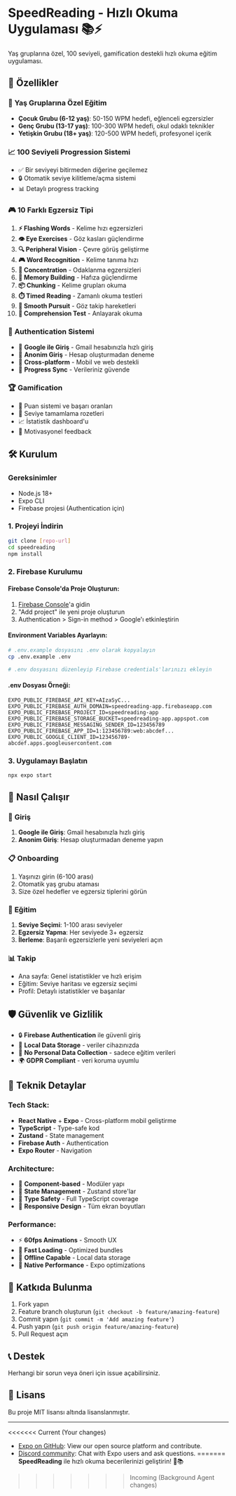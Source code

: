 # SpeedReading - Hızlı Okuma Uygulaması 📚⚡

Yaş gruplarına özel, 100 seviyeli, gamification destekli hızlı okuma eğitim uygulaması.

## 🚀 Özellikler

### 🎯 **Yaş Gruplarına Özel Eğitim**
- **Çocuk Grubu (6-12 yaş)**: 50-150 WPM hedefi, eğlenceli egzersizler
- **Genç Grubu (13-17 yaş)**: 100-300 WPM hedefi, okul odaklı teknikler  
- **Yetişkin Grubu (18+ yaş)**: 120-500 WPM hedefi, profesyonel içerik

### 📈 **100 Seviyeli Progression Sistemi**
- ✅ Bir seviyeyi bitirmeden diğerine geçilemez
- 🔒 Otomatik seviye kilitleme/açma sistemi
- 📊 Detaylı progress tracking

### 🎮 **10 Farklı Egzersiz Tipi**
1. **⚡ Flashing Words** - Kelime hızı egzersizleri
2. **👁️ Eye Exercises** - Göz kasları güçlendirme
3. **🔍 Peripheral Vision** - Çevre görüş geliştirme  
4. **🎮 Word Recognition** - Kelime tanıma hızı
5. **🧠 Concentration** - Odaklanma egzersizleri
6. **🐘 Memory Building** - Hafıza güçlendirme
7. **📦 Chunking** - Kelime grupları okuma
8. **⏱️ Timed Reading** - Zamanlı okuma testleri
9. **👀 Smooth Pursuit** - Göz takip hareketleri
10. **📖 Comprehension Test** - Anlayarak okuma

### 🔐 **Authentication Sistemi**
- 🌟 **Google ile Giriş** - Gmail hesabınızla hızlı giriş
- 👤 **Anonim Giriş** - Hesap oluşturmadan deneme
- 📱 **Cross-platform** - Mobil ve web destekli
- 🔄 **Progress Sync** - Verileriniz güvende

### 🏆 **Gamification**
- 🎯 Puan sistemi ve başarı oranları
- 🏅 Seviye tamamlama rozetleri
- 📈 İstatistik dashboard'u
- 🎊 Motivasyonel feedback

## 🛠️ Kurulum

### Gereksinimler
- Node.js 18+
- Expo CLI
- Firebase projesi (Authentication için)

### 1. Projeyi İndirin
```bash
git clone [repo-url]
cd speedreading
npm install
```

### 2. Firebase Kurulumu

#### Firebase Console'da Proje Oluşturun:
1. [Firebase Console](https://console.firebase.google.com)'a gidin
2. "Add project" ile yeni proje oluşturun
3. Authentication > Sign-in method > Google'ı etkinleştirin

#### Environment Variables Ayarlayın:
```bash
# .env.example dosyasını .env olarak kopyalayın
cp .env.example .env

# .env dosyasını düzenleyip Firebase credentials'larınızı ekleyin
```

#### .env Dosyası Örneği:
```env
EXPO_PUBLIC_FIREBASE_API_KEY=AIzaSyC...
EXPO_PUBLIC_FIREBASE_AUTH_DOMAIN=speedreading-app.firebaseapp.com
EXPO_PUBLIC_FIREBASE_PROJECT_ID=speedreading-app
EXPO_PUBLIC_FIREBASE_STORAGE_BUCKET=speedreading-app.appspot.com
EXPO_PUBLIC_FIREBASE_MESSAGING_SENDER_ID=123456789
EXPO_PUBLIC_FIREBASE_APP_ID=1:123456789:web:abcdef...
EXPO_PUBLIC_GOOGLE_CLIENT_ID=123456789-abcdef.apps.googleusercontent.com
```

### 3. Uygulamayı Başlatın
```bash
npx expo start
```

## 📱 Nasıl Çalışır

### 🔐 **Giriş**
1. **Google ile Giriş**: Gmail hesabınızla hızlı giriş
2. **Anonim Giriş**: Hesap oluşturmadan deneme yapın

### 📋 **Onboarding**
1. Yaşınızı girin (6-100 arası)
2. Otomatik yaş grubu ataması
3. Size özel hedefler ve egzersiz tiplerini görün

### 🎯 **Eğitim**
1. **Seviye Seçimi**: 1-100 arası seviyeler
2. **Egzersiz Yapma**: Her seviyede 3+ egzersiz
3. **İlerleme**: Başarılı egzersizlerle yeni seviyeleri açın

### 📊 **Takip**
- Ana sayfa: Genel istatistikler ve hızlı erişim
- Eğitim: Seviye haritası ve egzersiz seçimi
- Profil: Detaylı istatistikler ve başarılar

## 🛡️ Güvenlik ve Gizlilik

- 🔒 **Firebase Authentication** ile güvenli giriş
- 📱 **Local Data Storage** - veriler cihazınızda
- 🔐 **No Personal Data Collection** - sadece eğitim verileri
- 🌍 **GDPR Compliant** - veri koruma uyumlu

## 🎨 Teknik Detaylar

### Tech Stack:
- **React Native** + **Expo** - Cross-platform mobil geliştirme
- **TypeScript** - Type-safe kod
- **Zustand** - State management
- **Firebase Auth** - Authentication
- **Expo Router** - Navigation

### Architecture:
- 📁 **Component-based** - Modüler yapı
- 🔄 **State Management** - Zustand store'lar
- 🎯 **Type Safety** - Full TypeScript coverage
- 📱 **Responsive Design** - Tüm ekran boyutları

### Performance:
- ⚡ **60fps Animations** - Smooth UX
- 🚀 **Fast Loading** - Optimized bundles
- 💾 **Offline Capable** - Local data storage
- 📱 **Native Performance** - Expo optimizations

## 🤝 Katkıda Bulunma

1. Fork yapın
2. Feature branch oluşturun (`git checkout -b feature/amazing-feature`)
3. Commit yapın (`git commit -m 'Add amazing feature'`)
4. Push yapın (`git push origin feature/amazing-feature`)
5. Pull Request açın

## 📞 Destek

Herhangi bir sorun veya öneri için issue açabilirsiniz.

## 📄 Lisans

Bu proje MIT lisansı altında lisanslanmıştır.

---

<<<<<<< Current (Your changes)
- [Expo on GitHub](https://github.com/expo/expo): View our open source platform and contribute.
- [Discord community](https://chat.expo.dev): Chat with Expo users and ask questions.
=======
**SpeedReading** ile hızlı okuma becerilerinizi geliştirin! 🚀📚
>>>>>>> Incoming (Background Agent changes)
